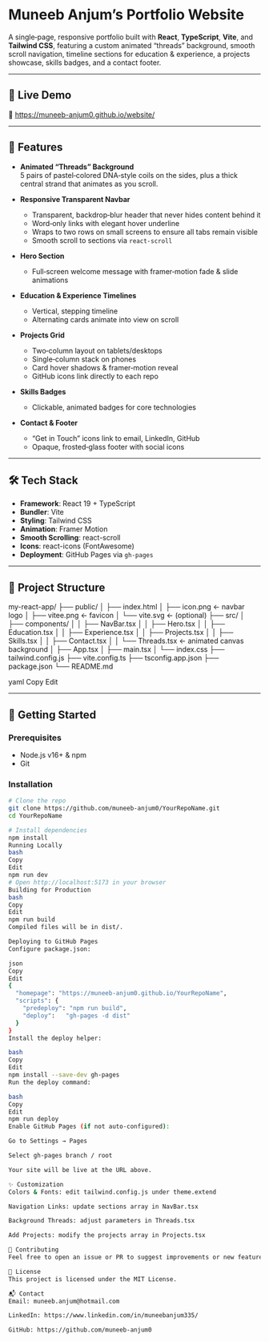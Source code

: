 # Muneeb Anjum’s Portfolio Website

A single‐page, responsive portfolio built with **React**, **TypeScript**, **Vite**, and **Tailwind CSS**, featuring a custom animated “threads” background, smooth scroll navigation, timeline sections for education & experience, a projects showcase, skills badges, and a contact footer.

---

## 🚀 Live Demo

🔗 https://muneeb-anjum0.github.io/website/  

---

## 🎯 Features

- **Animated “Threads” Background**  
  5 pairs of pastel‐colored DNA‐style coils on the sides, plus a thick central strand that animates as you scroll.

- **Responsive Transparent Navbar**  
  - Transparent, backdrop‐blur header that never hides content behind it  
  - Word‐only links with elegant hover underline  
  - Wraps to two rows on small screens to ensure all tabs remain visible  
  - Smooth scroll to sections via `react-scroll`

- **Hero Section**  
  - Full‐screen welcome message with framer‐motion fade & slide animations

- **Education & Experience Timelines**  
  - Vertical, stepping timeline  
  - Alternating cards animate into view on scroll

- **Projects Grid**  
  - Two‐column layout on tablets/desktops  
  - Single‐column stack on phones  
  - Card hover shadows & framer‐motion reveal  
  - GitHub icons link directly to each repo

- **Skills Badges**  
  - Clickable, animated badges for core technologies

- **Contact & Footer**  
  - “Get in Touch” icons link to email, LinkedIn, GitHub  
  - Opaque, frosted‐glass footer with social icons

---

## 🛠️ Tech Stack

- **Framework**: React 19 + TypeScript  
- **Bundler**: Vite  
- **Styling**: Tailwind CSS  
- **Animation**: Framer Motion  
- **Smooth Scrolling**: react-scroll  
- **Icons**: react-icons (FontAwesome)  
- **Deployment**: GitHub Pages via `gh-pages`

---

## 📁 Project Structure

my-react-app/
├── public/
│ ├── index.html
│ ├── icon.png ← navbar logo
│ ├── vitee.png ← favicon
│ └── vite.svg ← (optional)
├── src/
│ ├── components/
│ │ ├── NavBar.tsx
│ │ ├── Hero.tsx
│ │ ├── Education.tsx
│ │ ├── Experience.tsx
│ │ ├── Projects.tsx
│ │ ├── Skills.tsx
│ │ ├── Contact.tsx
│ │ └── Threads.tsx ← animated canvas background
│ ├── App.tsx
│ ├── main.tsx
│ └── index.css
├── tailwind.config.js
├── vite.config.ts
├── tsconfig.app.json
├── package.json
└── README.md

yaml
Copy
Edit

---

## 🔧 Getting Started

### Prerequisites

- Node.js v16+ & npm
- Git

### Installation

```bash
# Clone the repo
git clone https://github.com/muneeb-anjum0/YourRepoName.git
cd YourRepoName

# Install dependencies
npm install
Running Locally
bash
Copy
Edit
npm run dev
# Open http://localhost:5173 in your browser
Building for Production
bash
Copy
Edit
npm run build
Compiled files will be in dist/.

Deploying to GitHub Pages
Configure package.json:

json
Copy
Edit
{
  "homepage": "https://muneeb-anjum0.github.io/YourRepoName",
  "scripts": {
    "predeploy": "npm run build",
    "deploy":   "gh-pages -d dist"
  }
}
Install the deploy helper:

bash
Copy
Edit
npm install --save-dev gh-pages
Run the deploy command:

bash
Copy
Edit
npm run deploy
Enable GitHub Pages (if not auto‐configured):

Go to Settings → Pages

Select gh-pages branch / root

Your site will be live at the URL above.

✨ Customization
Colors & Fonts: edit tailwind.config.js under theme.extend

Navigation Links: update sections array in NavBar.tsx

Background Threads: adjust parameters in Threads.tsx

Add Projects: modify the projects array in Projects.tsx

🤝 Contributing
Feel free to open an issue or PR to suggest improvements or new features.

📄 License
This project is licensed under the MIT License.

📬 Contact
Email: muneeb.anjum@hotmail.com

LinkedIn: https://www.linkedin.com/in/muneebanjum335/

GitHub: https://github.com/muneeb-anjum0
